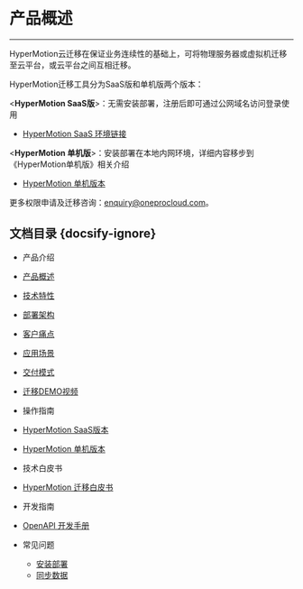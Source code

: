 # **产品概述**

---

HyperMotion云迁移在保证业务连续性的基础上，可将物理服务器或虚拟机迁移至云平台，或云平台之间互相迁移。<br/>

HyperMotion迁移工具分为SaaS版和单机版两个版本：<br/>

  <**HyperMotion SaaS版**>：无需安装部署，注册后即可通过公网域名访问登录使用<br/>
 - [HyperMotion SaaS 环境链接](https://hypermotion.oneprocloud.com)<br/>

  <**HyperMotion 单机版**>：安装部署在本地内网环境，详细内容移步到《HyperMotion单机版》相关介绍<br/>
 - [HyperMotion 单机版本](standalone/standalone.md)

更多权限申请及迁移咨询：enquiry@oneprocloud.com。

## **文档目录** {docsify-ignore}


- 产品介绍
 - [产品概述](README.md)
 - [技术特性](techadv.md)
 - [部署架构](deparch.md)
 - [客户痛点](custpainpoint.md)
 - [应用场景](scene.md)
 - [交付模式](deliver.md)
 - [迁移DEMO视频](demo.md)

- 操作指南
 - [HyperMotion SaaS版本](saas/saas.md)
 - [HyperMotion 单机版本](standalone/standalone.md)

- 技术白皮书
 - [HyperMotion 迁移白皮书](whitepage/whitepage.md)

- 开发指南
 - [OpenAPI 开发手册](api/api.md)
 
- 常见问题
  - [安装部署](deploy-question.md)
  - [同步数据](sync-question.md)
